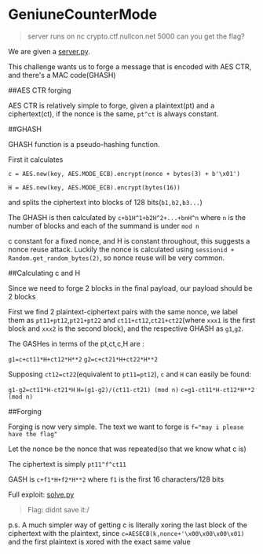 # GeniuneCounterMode
>server runs on
>nc crypto.ctf.nullcon.net 5000
>can you get the flag?

We are given a [server.py](./server.py).

This challenge wants us to forge a message that is encoded with AES CTR, and there's a MAC code(GHASH)

##AES CTR forging

AES CTR is relatively simple to forge, given a plaintext(pt) and a ciphertext(ct), if the nonce is the same, `pt^ct` is always constant.

##GHASH

GHASH function is a pseudo-hashing function.

First it calculates 

`c = AES.new(key, AES.MODE_ECB).encrypt(nonce + bytes(3) + b'\x01')`

`H = AES.new(key, AES.MODE_ECB).encrypt(bytes(16))`

and splits the ciphertext into blocks of 128 bits(`b1,b2,b3...`)

The GHASH is then calculated by `c+b1H^1+b2H^2+...+bnH^n` where `n` is the number of blocks and each of the summand is under `mod n`

c constant for a fixed nonce, and H is constant throughout, this suggests a nonce reuse attack. Luckily the nonce is calculated using `sessionid + Random.get_random_bytes(2)`, so nonce reuse will be very common.

##Calculating c and H


Since we need to forge 2 blocks in the final payload, our payload should be 2 blocks

First we find 2 plaintext-ciphertext pairs with the same nonce, we label them as `pt11+pt12`,`pt21+pt22` and `ct11+ct12`,`ct21+ct22`(where `xxx1` is the first block and `xxx2` is the second block), and the respective GHASH as `g1`,`g2`.

The GASHes in terms of the pt,ct,c,H are :

`g1=c+ct11*H+ct12*H**2`
`g2=c+ct21*H+ct22*H**2`

Supposing `ct12=ct22`(equivalent to `pt11=pt12`), `c` and `H` can easily be found:

`g1-g2=ct11*H-ct21*H`
`H=(g1-g2)/(ct11-ct21) (mod n)`
`c=g1-ct11*H-ct12*H**2 (mod n)`

##Forging

Forging is now very simple. The text we want to forge is `f="may i please have the flag"`

Let the nonce be the nonce that was repeated(so that we know what c is)

The ciphertext is simply `pt11^f^ct11`

GASH is `c+f1*H+f2*H**2` where `f1` is the first 16 characters/128 bits

Full exploit: [solve.py](./solve.py)

> Flag: didnt save it:/

p.s. A much simpler way of getting c is literally xoring the last block of the ciphertext with the plaintext, since `c=AESECB(k,nonce+'\x00\x00\x00\x01)` and the first plaintext is xored with the exact same value
